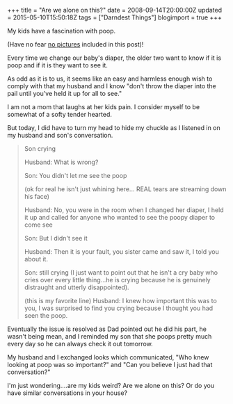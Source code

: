 +++
title = "Are we alone on this?"
date = 2008-09-14T20:00:00Z
updated = 2015-05-10T15:50:18Z
tags = ["Darndest Things"]
blogimport = true 
+++

My kids have a fascination with poop.  

(Have no fear [no pictures](http://lifeatthecircus.com/2008/08/14/sometimes-life-s-t-i-n-k-s/) included in this post)!

Every time we change our baby's diaper, the older two want to know if it is poop and if it is they want to see it.  

As odd as it is to us, it seems like an easy and harmless enough wish to comply with that my husband and I know "don't throw the diaper into the pail until you've held it up for all to see."  

I am not a mom that laughs at her kids pain.  I consider myself to be 
 somewhat of a softy
 tender hearted.   

But today, I did have to turn my head to hide my chuckle as I listened in on my husband and son's conversation. 
 > Son crying
> 
> Husband:  What is wrong?
> 
> Son:  You didn't let me see the poop
> 
> (ok for real he isn't just whining here... REAL tears are streaming down his face)
> 
> Husband:  No, you were in the room when I changed her diaper, I held it up and called for anyone who wanted to see the poopy diaper to come see
> 
> Son:  But I didn't see it
> 
> Husband:  Then it is your fault, you sister came and saw it, I told you about it.  
> 
> Son:  still crying  (I just want to point out that he isn't a cry baby who cries over every little thing...he is crying because he is genuinely distraught and utterly disappointed).
> 
> (this is my favorite line) Husband:  I knew how important this was to you, I was surprised to find you crying because I thought you had seen the poop. 

Eventually the issue is resolved as Dad pointed out he did his part, he wasn't being mean, and I reminded my son that she poops pretty much every day so he can always check it out tomorrow.

My husband and I exchanged looks which communicated, "Who knew looking at poop was so important?"  and "Can you believe I just had that conversation?"

I'm just wondering....are my kids weird?  Are we alone on this?  Or do you have similar conversations in your house?  
